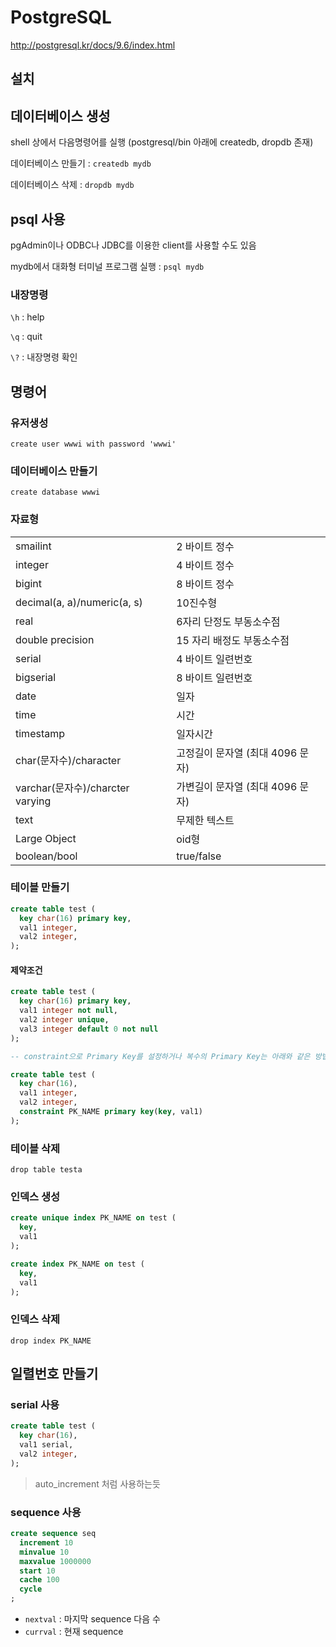 # PostgreSQL

<http://postgresql.kr/docs/9.6/index.html>

## 설치

## 데이터베이스 생성

shell 상에서 다음명령어를 실행 (postgresql/bin 아래에 createdb, dropdb 존재)

데이터베이스 만들기 : `createdb mydb`

데이터베이스 삭제 : `dropdb mydb`

## psql 사용

pgAdmin이나 ODBC나 JDBC를 이용한 client를 사용할 수도 있음

mydb에서 대화형 터미널 프로그램 실행 : `psql mydb`

### 내장명령

`\h` : help

`\q` : quit

`\?` : 내장명령 확인

## 명령어

### 유저생성

`create user wwwi with password 'wwwi'`

### 데이터베이스 만들기

`create database wwwi`

### 자료형

|                                  |                                  |
| -------------------------------- | -------------------------------- |
| smailint                         | 2 바이트 정수                    |
| integer                          | 4 바이트 정수                    |
| bigint                           | 8 바이트 정수                    |
| decimal(a, a)/numeric(a, s)      | 10진수형                         |
| real                             | 6자리 단정도 부동소수점          |
| double precision                 | 15 자리 배정도 부동소수점        |
| serial                           | 4 바이트 일련번호                |
| bigserial                        | 8 바이트 일련번호                |
| date                             | 일자                             |
| time                             | 시간                             |
| timestamp                        | 일자시간                         |
| char(문자수)/character           | 고정길이 문자열 (최대 4096 문자) |
| varchar(문자수)/charcter varying | 가변길이 문자열 (최대 4096 문자) |
| text                             | 무제한 텍스트                    |
| Large Object                     | oid형                            |
| boolean/bool                     | true/false                       |

### 테이블 만들기

```sql
create table test (
  key char(16) primary key,
  val1 integer,
  val2 integer,
);
```

#### 제약조건

```sql
create table test (
  key char(16) primary key,
  val1 integer not null,
  val2 integer unique,
  val3 integer default 0 not null
);

-- constraint으로 Primary Key를 설정하거나 복수의 Primary Key는 아래와 같은 방법으로 설정

create table test (
  key char(16),
  val1 integer,
  val2 integer,
  constraint PK_NAME primary key(key, val1)
);
```

### 테이블 삭제

`drop table testa`

### 인덱스 생성

```sql
create unique index PK_NAME on test (
  key,
  val1
);

create index PK_NAME on test (
  key,
  val1
);

```

### 인덱스 삭제

`drop index PK_NAME`

## 일렬번호 만들기

### serial 사용

```sql
create table test (
  key char(16),
  val1 serial,
  val2 integer,
);
```

> auto_increment 처럼 사용하는듯

### sequence 사용

```sql
create sequence seq
  increment 10
  minvalue 10
  maxvalue 1000000
  start 10
  cache 100
  cycle
;
```

- `nextval` : 마지막 sequence 다음 수
- `currval` : 현재 sequence

